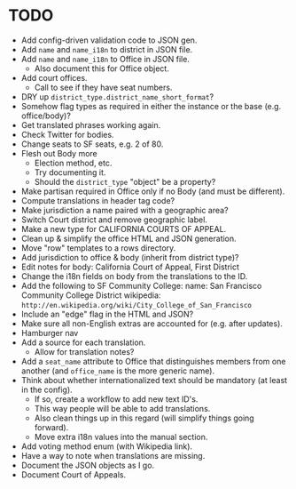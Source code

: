 TODO
====

* Add config-driven validation code to JSON gen.
* Add `name` and `name_i18n` to district in JSON file.
* Add `name` and `name_i18n` to Office in JSON file.
  - Also document this for Office object.
* Add court offices.
  - Call to see if they have seat numbers.
* DRY up `district_type.district_name_short_format`?
* Somehow flag types as required in either the instance or the base (e.g. office/body)?
* Get translated phrases working again.
* Check Twitter for bodies.
* Change seats to SF seats, e.g. 2 of 80.
* Flesh out Body more
  - Election method, etc.
  - Try documenting it.
  - Should the `district_type` "object" be a property?
* Make partisan required in Office only if no Body (and must be different).
* Compute translations in header tag code?
* Make jurisdiction a name paired with a geographic area?
* Switch Court district and remove geographic label.
* Make a new type for CALIFORNIA COURTS OF APPEAL.
* Clean up & simplify the office HTML and JSON generation.
* Move "row" templates to a rows directory.
* Add jurisdiction to office & body (inherit from district type)?
* Edit notes for body: California Court of Appeal, First District
* Change the i18n fields on body from the translations to the ID.
* Add the following to SF Community College:
    name: San Francisco Community College District
    wikipedia: `http://en.wikipedia.org/wiki/City_College_of_San_Francisco`
* Include an "edge" flag in the HTML and JSON?
* Make sure all non-English extras are accounted for (e.g. after updates).
* Hamburger nav
* Add a source for each translation.
  - Allow for translation notes?
* Add a `seat_name` attribute to Office that distinguishes members from
  one another (and `office_name` is the more generic name).
* Think about whether internationalized text should be mandatory
  (at least in the config).
  - If so, create a workflow to add new text ID's.
  - This way people will be able to add translations.
  - Also clean things up in this regard (will simplify things going forward).
  - Move extra i18n values into the manual section.
* Add voting method enum (with Wikipedia link).
* Have a way to note when translations are missing.
* Document the JSON objects as I go.
* Document Court of Appeals.
